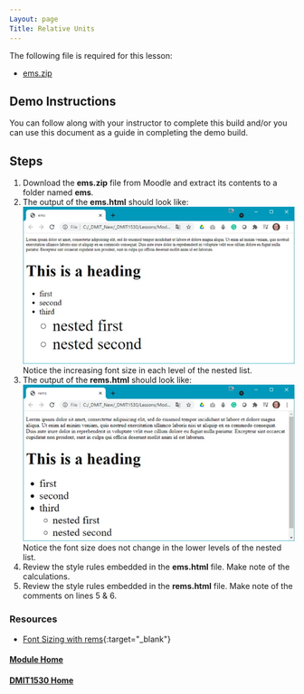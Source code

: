 ```yaml
---
Layout: page
Title: Relative Units
---
```


The following file is required for this lesson:
* [ems.zip](files/ems.zip)

## Demo Instructions
You can follow along with your instructor to complete this build and/or you can use this document as a guide in completing the demo build.

## Steps
1.	Download the **ems.zip** file from Moodle and extract its contents to a folder named **ems**.
2.	The output of the **ems.html** should look like:<br>
![ems-html.jpg](files/ems-html.jpg)<br>
Notice the increasing font size in each level of the nested list.
3.	The output of the **rems.html** should look like:<br>
![rems-html.jpg](files/rems-html.jpg)<br>
Notice the font size does not change in the lower levels of the nested list.
4.	Review the style rules embedded in the **ems.html** file. Make note of the calculations.
5.	Review the style rules embedded in the **rems.html** file. Make note of the comments on lines 5 & 6.

### Resources
* [Font Sizing with rems](font-sizing-with-rems.pdf){:target="_blank"}

#### [Module Home](../)
#### [DMIT1530 Home](../../)